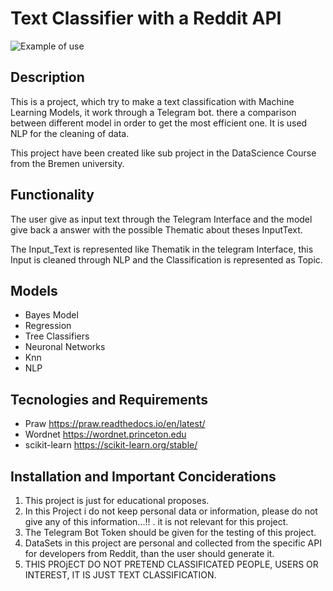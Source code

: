 
# Text Classifier with a Reddit API

![Example of use](https://i.imgur.com/P43wHDx.gif)


## Description
This is a project, which try to make a text classification with Machine Learning Models, it work through a Telegram bot. there a comparison between different model in order to get the most efficient one. It is used NLP for the cleaning of data.

This project have been created like sub project in the DataScience Course from the Bremen university.

## Functionality
The user give as input text through the Telegram Interface and the model give back a answer with the possible Thematic about theses InputText.

The Input_Text is represented like Thematik in the telegram Interface, this Input is cleaned through NLP and the Classification is represented as Topic.


## Models
* Bayes Model
* Regression
* Tree Classifiers
* Neuronal Networks
* Knn
* NLP
## Tecnologies and Requirements 
* Praw https://praw.readthedocs.io/en/latest/
* Wordnet https://wordnet.princeton.edu
* scikit-learn https://scikit-learn.org/stable/

## Installation and Important Conciderations

1) This project is just for educational proposes. 
2) In this Project i do not keep personal data or information, please do not give any of this information...!! . it is not relevant for this project.
3) The Telegram Bot Token should be given for the testing of this project.
4) DataSets in this project are personal and collected from the specific API for developers from Reddit, than the user should generate it.
5) THIS PROjECT DO NOT PRETEND CLASSIFICATED PEOPLE, USERS OR INTEREST, IT IS JUST TEXT CLASSIFICATION.
